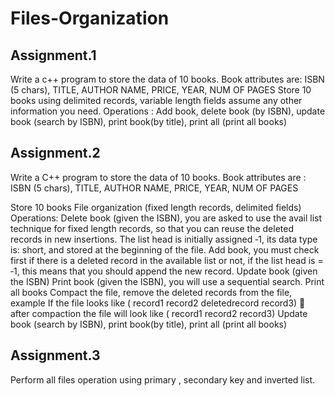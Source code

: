 # Files-Organization

## Assignment.1

Write a c++ program to store the data of 10 books. Book attributes are: ISBN (5 chars), TITLE, AUTHOR NAME, PRICE, YEAR, NUM OF PAGES Store 10 books using delimited records, variable length fields assume any other information you need. Operations : Add book, delete book (by ISBN), update book (search by ISBN), print book(by title), print all (print all books)

## Assignment.2

Write a C++ program to store the data of 10 books. Book attributes are : ISBN (5 chars), TITLE, AUTHOR NAME, PRICE, YEAR, NUM OF PAGES

Store 10 books
File organization (fixed length records, delimited fields)
Operations:
Delete book (given the ISBN), you are asked to use the avail list technique for fixed length records, so that you can reuse the deleted records in new insertions. The list head is initially assigned ‐1, its data type is: short, and stored at the beginning of the file.
Add book, you must check first if there is a deleted record in the available list or not, if the list head is = ‐1, this means that you should append the new record.
Update book (given the ISBN)
Print book (given the ISBN), you will use a sequential search.
Print all books
Compact the file, remove the deleted records from the file, example
If the file looks like ( record1 record2 deletedrecord record3)  after compaction the file will look like ( record1 record2 record3)
Update book (search by ISBN), print book(by title), print all (print all books)

## Assignment.3

Perform all files operation using primary , secondary key and inverted list.
